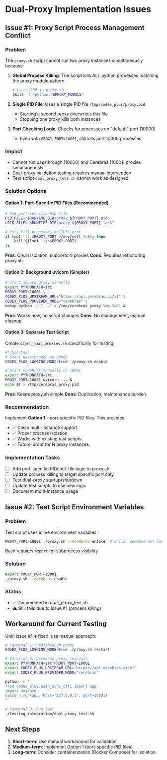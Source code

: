 # Dual-Proxy Implementation Issues

## Issue #1: Proxy Script Process Management Conflict

### Problem
The `proxy.sh` script cannot run two proxy instances simultaneously because:

1. **Global Process Killing**: The script kills ALL python processes matching the proxy module pattern
   ```bash
   # Line ~280 in proxy.sh
   pkill -f "python.*$PROXY_MODULE"
   ```

2. **Single PID File**: Uses a single PID file `/tmp/codex_plus/proxy.pid`
   - Starting a second proxy overwrites this file
   - Stopping one proxy kills both instances

3. **Port Checking Logic**: Checks for processes on "default" port (10000)
   - Even with `PROXY_PORT=10001`, still kills port 10000 processes

### Impact
- Cannot run passthrough (10000) and Cerebras (10001) proxies simultaneously
- Dual-proxy validation testing requires manual intervention
- Test script `dual_proxy_test.sh` cannot work as designed

### Solution Options

#### Option 1: Port-Specific PID Files (Recommended)
```bash
# Use port-specific PID file
PID_FILE="$RUNTIME_DIR/proxy_${PROXY_PORT}.pid"
LOCK_FILE="$RUNTIME_DIR/proxy_${PROXY_PORT}.lock"

# Only kill processes on THIS port
if lsof -ti:$PROXY_PORT >/dev/null 2>&1; then
    kill $(lsof -ti:$PROXY_PORT)
fi
```

**Pros**: Clean isolation, supports N proxies
**Cons**: Requires refactoring proxy.sh

#### Option 2: Background uvicorn (Simpler)
```bash
# Start second proxy directly
export PYTHONPATH=src
PROXY_PORT=10001 \
CODEX_PLUS_UPSTREAM_URL="https://api.cerebras.ai/v1" \
CODEX_PLUS_PROVIDER_MODE="cerebras" \
nohup python -c "..." > /tmp/cerebras_proxy.log 2>&1 &
```

**Pros**: Works now, no script changes
**Cons**: No management, manual cleanup

#### Option 3: Separate Test Script
Create `start_dual_proxies.sh` specifically for testing:
```bash
#!/bin/bash
# Start passthrough on 10000
CODEX_PLUS_LOGGING_MODE=true ./proxy.sh enable

# Start Cerebras manually on 10001
export PYTHONPATH=src
PROXY_PORT=10001 uvicorn ... &
echo $! > /tmp/cerebras_proxy.pid
```

**Pros**: Keeps proxy.sh simple
**Cons**: Duplication, maintenance burden

### Recommendation
Implement **Option 1** - port-specific PID files. This provides:
- ✅ Clean multi-instance support
- ✅ Proper process isolation
- ✅ Works with existing test scripts
- ✅ Future-proof for N proxy instances

### Implementation Tasks
- [ ] Add port-specific PID/lock file logic to proxy.sh
- [ ] Update process killing to target specific port only
- [ ] Test dual-proxy startup/shutdown
- [ ] Update test scripts to use new logic
- [ ] Document multi-instance usage

## Issue #2: Test Script Environment Variables

### Problem
Test script uses inline environment variables:
```bash
PROXY_PORT=10001 ./proxy.sh --cerebras enable  # Fails: command not found
```

Bash requires `export` for subprocess visibility.

### Solution
```bash
export PROXY_PORT=10001
./proxy.sh --cerebras enable
```

### Status
- ✅ Documented in dual_proxy_test.sh
- ⚠️  Still fails due to Issue #1 (process killing)

## Workaround for Current Testing

Until Issue #1 is fixed, use manual approach:

```bash
# Terminal 1: Passthrough proxy
CODEX_PLUS_LOGGING_MODE=true ./proxy.sh restart

# Terminal 2: Cerebras proxy (manual)
export PYTHONPATH=src PROXY_PORT=10001
export CODEX_PLUS_UPSTREAM_URL="https://api.cerebras.ai/v1"
export CODEX_PLUS_PROVIDER_MODE="cerebras"

python -c "
from codex_plus.main_sync_cffi import app
import uvicorn
uvicorn.run(app, host='127.0.0.1', port=10001)
"

# Terminal 3: Run test
./testing_integration/dual_proxy_test.sh
```

## Next Steps

1. **Short-term**: Use manual workaround for validation
2. **Medium-term**: Implement Option 1 (port-specific PID files)
3. **Long-term**: Consider containerization (Docker Compose) for isolation
